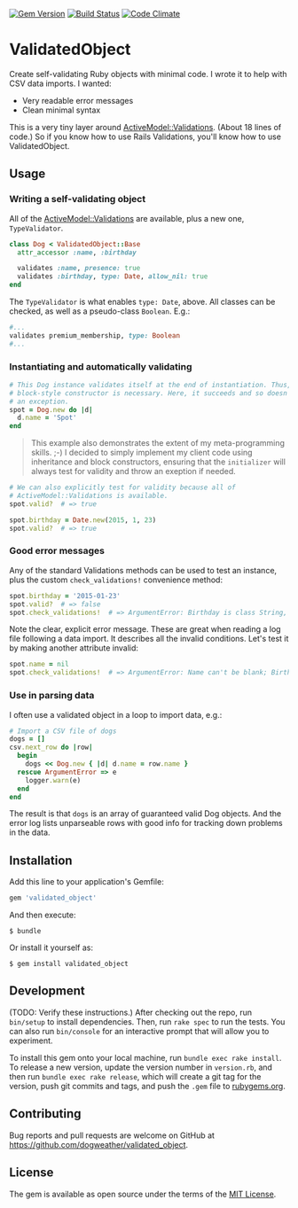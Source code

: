 [![Gem Version](https://badge.fury.io/rb/validated_object.svg)](https://badge.fury.io/rb/validated_object) [![Build Status](https://travis-ci.org/dogweather/validated_object.svg?branch=master)](https://travis-ci.org/dogweather/validated_object) [![Code Climate](https://codeclimate.com/github/dogweather/validated_object/badges/gpa.svg)](https://codeclimate.com/github/dogweather/validated_object)

# ValidatedObject

Create self-validating Ruby objects with minimal code. 
I wrote it to help with CSV data imports. I wanted:

* Very readable error messages
* Clean minimal syntax

This is a very tiny layer around
[ActiveModel::Validations](http://api.rubyonrails.org/classes/ActiveModel/Validations/ClassMethods.html#method-i-validates). (About 18 lines of code.) So if you know how to use Rails Validations, you'll know how to use ValidatedObject.

## Usage


### Writing a self-validating object

All of the [ActiveModel::Validations](http://api.rubyonrails.org/classes/ActiveModel/Validations/ClassMethods.html#method-i-validates) are available, plus a new one, `TypeValidator`.  

```ruby
class Dog < ValidatedObject::Base
  attr_accessor :name, :birthday

  validates :name, presence: true
  validates :birthday, type: Date, allow_nil: true
end
```

The `TypeValidator` is what enables `type: Date`, above. All classes can be checked, as well as a pseudo-class `Boolean`. E.g.:

```ruby
#...
validates premium_membership, type: Boolean
#...
```

### Instantiating and automatically validating

```ruby
# This Dog instance validates itself at the end of instantiation. Thus, a
# block-style constructor is necessary. Here, it succeeds and so doesn't raise
# an exception.
spot = Dog.new do |d|
  d.name = 'Spot'
end
```

> This example also demonstrates the extent of my meta-programming skills. ;-) I
decided to simply implement my client code using inheritance and block
constructors, ensuring that the `initializer` will always test for validity and
throw an exeption if needed.

```ruby
# We can also explicitly test for validity because all of
# ActiveModel::Validations is available.
spot.valid?  # => true

spot.birthday = Date.new(2015, 1, 23)
spot.valid?  # => true
```

### Good error messages

Any of the standard Validations methods can be
used to test an instance, plus the custom `check_validations!` convenience method:

```ruby
spot.birthday = '2015-01-23'
spot.valid?  # => false
spot.check_validations!  # => ArgumentError: Birthday is class String, not Date
```

Note the clear, explicit error message. These are great when reading a log
file following a data import. It describes all the invalid conditions. Let's 
test it by making another attribute invalid:

```ruby
spot.name = nil
spot.check_validations!  # => ArgumentError: Name can't be blank; Birthday is class String, not Date
```


### Use in parsing data

I often use a validated object in a loop to import data, e.g.:

```ruby
# Import a CSV file of dogs
dogs = []
csv.next_row do |row|
  begin
    dogs << Dog.new { |d| d.name = row.name }
  rescue ArgumentError => e
    logger.warn(e)
  end
end
```

The result is that `dogs` is an array of guaranteed valid Dog objects. And the
error log lists unparseable rows with good info for tracking down problems in
the data.

## Installation

Add this line to your application's Gemfile:

```ruby
gem 'validated_object'
```

And then execute:

    $ bundle

Or install it yourself as:

    $ gem install validated_object



## Development

(TODO: Verify these instructions.) After checking out the repo, run `bin/setup`
to install dependencies. Then, run `rake spec` to run the tests. You can also
run `bin/console` for an interactive prompt that will allow you to experiment.

To install this gem onto your local machine, run `bundle exec rake install`. To
release a new version, update the version number in `version.rb`, and then run
`bundle exec rake release`, which will create a git tag for the version, push
git commits and tags, and push the `.gem` file to
[rubygems.org](https://rubygems.org).

## Contributing

Bug reports and pull requests are welcome on GitHub at
https://github.com/dogweather/validated_object.


## License

The gem is available as open source under the terms of the [MIT License](http://opensource.org/licenses/MIT).
